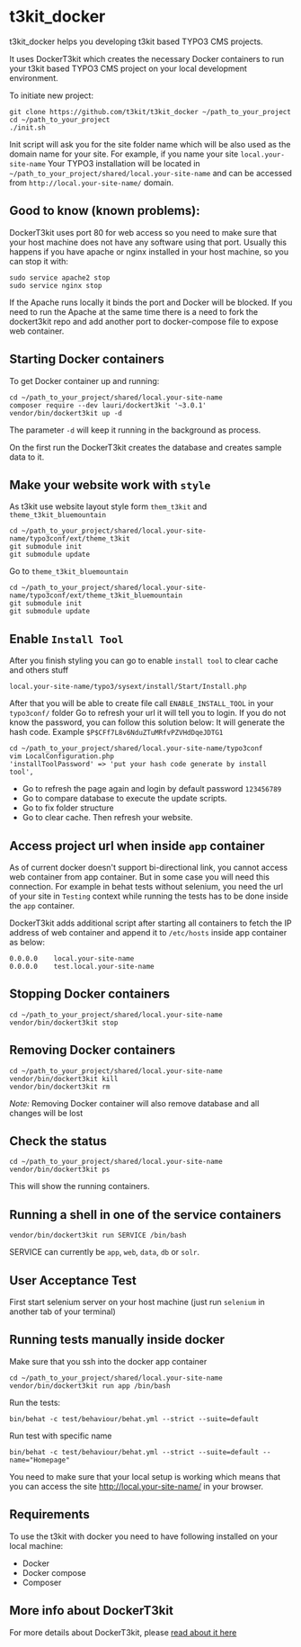 # t3kit_docker

t3kit_docker helps you developing t3kit based TYPO3 CMS projects.

It uses DockerT3kit which creates the necessary Docker containers to run your t3kit based TYPO3 CMS project on your 
local development environment.

To initiate new project:

    git clone https://github.com/t3kit/t3kit_docker ~/path_to_your_project
    cd ~/path_to_your_project
    ./init.sh

Init script will ask you for the site folder name which will be also used as the domain name for your site. 
For example, if you name your site `local.your-site-name` Your TYPO3 installation will be located in 
`~/path_to_your_project/shared/local.your-site-name` and can be accessed from `http://local.your-site-name/` domain.

## Good to know (known problems):

DockerT3kit uses port 80 for web access so you need to make sure that your host machine does not have any software
using that port. Usually this happens if you have apache or nginx installed in your host machine, so you can stop it with:

    sudo service apache2 stop
    sudo service nginx stop

If the Apache runs locally it binds the port and Docker will be blocked. If you need to run the Apache at the same time there is a need to fork the dockert3kit repo and add another port to docker-compose file to expose web container.

## Starting Docker containers

To get Docker container up and running:

    cd ~/path_to_your_project/shared/local.your-site-name
    composer require --dev lauri/dockert3kit '~3.0.1'
    vendor/bin/dockert3kit up -d

The parameter `-d` will keep it running in the background as process.

On the first run the DockerT3kit creates the database and creates sample data to it.

## Make your website work with `style`

As t3kit use website layout style form `them_t3kit` and `theme_t3kit_bluemountain `

    cd ~/path_to_your_project/shared/local.your-site-name/typo3conf/ext/theme_t3kit
    git submodule init
    git submodule update

Go to `theme_t3kit_bluemountain`

    cd ~/path_to_your_project/shared/local.your-site-name/typo3conf/ext/theme_t3kit_bluemountain
    git submodule init
    git submodule update

## Enable `Install Tool`

After you finish styling you can go to enable `install tool` to clear cache and others stuff

    local.your-site-name/typo3/sysext/install/Start/Install.php
    
After that you will be able to create file call `ENABLE_INSTALL_TOOL` in your `typo3conf/` folder
Go to refresh your url it will tell you to login. If you do not know the password, you can follow this solution below:
It will generate the hash code. Example `$P$CFf7L8v6NduZTuMRfvPZVHdDqeJDTG1`

    cd ~/path_to_your_project/shared/local.your-site-name/typo3conf
    vim LocalConfiguration.php
    'installToolPassword' => 'put your hash code generate by install tool',

* Go to refresh the page again and login by default password `123456789`
* Go to compare database to execute the update scripts.
* Go to fix folder structure
* Go to clear cache. Then refresh your website.

## Access project url when inside `app` container

As of current docker doesn't support bi-directional link, you cannot access web container from app container.
But in some case you will need this connection. For example in behat tests without selenium, you need the url of
your site in `Testing` context while running the tests has to be done inside the `app` container.

DockerT3kit adds additional script after starting all containers to fetch the IP address of web container and
append it to `/etc/hosts` inside app container as below:

    0.0.0.0    local.your-site-name
    0.0.0.0    test.local.your-site-name

## Stopping Docker containers

    cd ~/path_to_your_project/shared/local.your-site-name
    vendor/bin/dockert3kit stop

## Removing Docker containers

    cd ~/path_to_your_project/shared/local.your-site-name
    vendor/bin/dockert3kit kill
    vendor/bin/dockert3kit rm
    
*Note:* Removing Docker container will also remove database and all changes will be lost

## Check the status

    cd ~/path_to_your_project/shared/local.your-site-name
    vendor/bin/dockert3kit ps

This will show the running containers. 

## Running a shell in one of the service containers

    vendor/bin/dockert3kit run SERVICE /bin/bash

SERVICE can currently be `app`, `web`, `data`, `db` or `solr`.

## User Acceptance Test

First start selenium server on your host machine (just run `selenium` in another tab of your terminal)

Running tests manually inside docker
------------------------------------

Make sure that you ssh into the docker app container

	cd ~/path_to_your_project/shared/local.your-site-name
	vendor/bin/dockert3kit run app /bin/bash

Run the tests:

	bin/behat -c test/behaviour/behat.yml --strict --suite=default

Run test with specific name

	bin/behat -c test/behaviour/behat.yml --strict --suite=default --name="Homepage"

You need to make sure that your local setup is working which means that you can access the site
<http://local.your-site-name/> in your browser.

## Requirements

To use the t3kit with docker you need to have following installed on your local machine:

* Docker
* Docker compose
* Composer

## More info about DockerT3kit

For more details about DockerT3kit, please [read about it here](https://github.com/laurisaarni/DockerT3kit)
